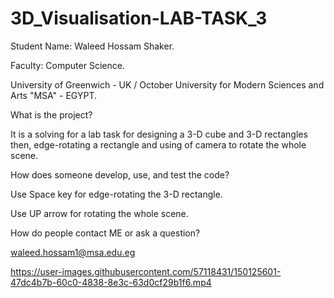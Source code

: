 # 3D_Visualisation-LAB-TASK_3

Student Name: Waleed Hossam Shaker.

Faculty: Computer Science.

University of Greenwich - UK / October University for Modern Sciences and Arts "MSA" - EGYPT.

What is the project?

It is a solving for a lab task for designing a 3-D cube and 3-D rectangles then, edge-rotating a rectangle and using of camera to rotate the whole scene.

How does someone develop, use, and test the code?

Use Space key for edge-rotating the 3-D rectangle.

Use UP arrow for rotating the whole scene.

How do people contact ME or ask a question?

waleed.hossam1@msa.edu.eg

https://user-images.githubusercontent.com/57118431/150125601-47dc4b7b-60c0-4838-8e3c-63d0cf29b1f6.mp4
